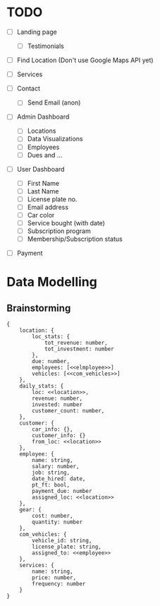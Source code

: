 # TODO

-   [ ] Landing page

    -   [ ] Testimonials

-   [ ] Find Location (Don't use Google Maps API yet)
-   [ ] Services
-   [ ] Contact

    -   [ ] Send Email (anon)

-   [ ] Admin Dashboard

    -   [ ] Locations
    -   [ ] Data Visualizations
    -   [ ] Employees
    -   [ ] Dues and ...

-   [ ] User Dashboard

    -   [ ] First Name
    -   [ ] Last Name
    -   [ ] License plate no.
    -   [ ] Email address
    -   [ ] Car color
    -   [ ] Service bought (with date)
    -   [ ] Subscription program
    -   [ ] Membership/Subscription status

-   [ ] Payment

# Data Modelling

## Brainstorming

```
{
    location: {
        loc_stats: {
            tot_revenue: number,
            tot_investment: number
        },
        due: number,
        employees: [<<elmployee>>]
        vehicles: [<<com_vehicles>>]
    },
    daily_stats: {
        loc: <<location>>,
        revenue: number,
        invested: number
        customer_count: number,
    },
    customer: {
        car_info: {},
        customer_info: {}
        from_loc: <<location>>
    },
    employee: {
        name: string,
        salary: number,
        job: string,
        date_hired: date,
        pt_ft: bool,
        payment_due: number
        assigned_loc: <<location>>
    },
    gear: {
        cost: number,
        quantity: number
    },
    com_vehicles: {
        vehicle_id: string,
        license_plate: string,
        assigned_to: <<employee>>
    },
    services: {
        name: string,
        price: number,
        frequency: number
    }
}
```
